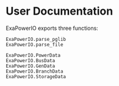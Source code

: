 # User Documentation
ExaPowerIO exports three functions:

```@docs
ExaPowerIO.parse_pglib
ExaPowerIO.parse_file
```

```@docs
ExaPowerIO.PowerData
ExaPowerIO.BusData
ExaPowerIO.GenData
ExaPowerIO.BranchData
ExaPowerIO.StorageData
```
